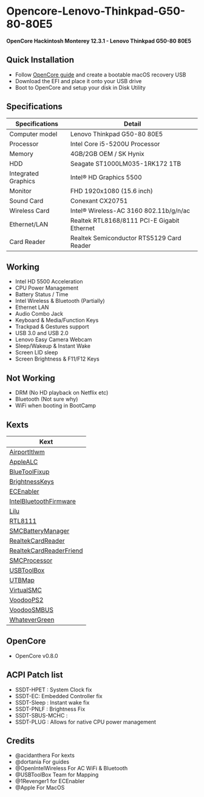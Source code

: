 # Opencore-Lenovo-Thinkpad-G50-80-80E5

<B>OpenCore Hackintosh Monterey 12.3.1 - Lenovo Thinkpad G50-80 80E5</B>

## Quick Installation
- Follow [OpenCore guide](https://dortania.github.io/OpenCore-Install-Guide/installer-guide/) and create a bootable macOS recovery USB
- Download the EFI and place it onto your USB drive
- Boot to OpenCore and setup your disk in Disk Utility

## Specifications

| Specifications      | Detail                                      |
| ------------------- | ------------------------------------------- |
| Computer model      | Lenovo Thinkpad G50-80 80E5                 |
| Processor           | Intel Core i5-5200U Processor               |
| Memory              | 4GB/2GB OEM  / SK Hynix                     |
| HDD		          | Seagate ST1000LM035-1RK172  1TB			 	|
| Integrated Graphics | Intel® HD Graphics 5500                     |
| Monitor             | FHD 1920x1080 (15.6 inch)                   |
| Sound Card          | Conexant CX20751				            |
| Wireless Card       | Intel® Wireless-AC 3160 802.11b/g/n/ac      |
| Ethernet/LAN        | Realtek RTL8168/8111 PCI-E Gigabit Ethernet |
| Card Reader         | Realtek Semiconductor RTS5129 Card Reader   |

## Working
- Intel HD 5500 Acceleration
- CPU Power Management
- Battery Status / Time
- Intel Wireless & Bluetooth (Partially)
- Ethernet LAN
- Audio Combo Jack
- Keyboard & Media/Function Keys
- Trackpad & Gestures support
- USB 3.0 and USB 2.0
- Lenovo Easy Camera Webcam
- Sleep/Wakeup & Instant Wake
- Screen LID sleep
- Screen Brightness & F11/F12 Keys


## Not Working
- DRM (No HD playback on Netflix etc)
- Bluetooth (Not sure why)
- WiFi when booting in BootCamp

## Kexts
| Kext                                                                                  
| ------------------------------------------------------------------------------------- | 
| [AirportItlwm](https://github.com/OpenIntelWireless/itlwm)                            |
| [AppleALC](https://github.com/acidanthera/AppleALC)                                   | 
| [BlueToolFixup](https://github.com/acidanthera/BrcmPatchRAM)                          | 
| [BrightnessKeys](https://github.com/acidanthera/BrightnessKeys)                       | 
| [ECEnabler](https://github.com/1Revenger1/ECEnabler)                                  | 
| [IntelBluetoothFirmware](https://github.com/OpenIntelWireless/IntelBluetoothFirmware) | 
| [Lilu](https://github.com/acidanthera/Lilu)                                           | 
| [RTL8111](https://github.com/Mieze/RTL8111_driver_for_OS_X)                           | 
| [SMCBatteryManager](https://github.com/acidanthera/VirtualSMC)                        | 
| [RealtekCardReader](https://github.com/0xFireWolf/RealtekCardReader)                  | 
| [RealtekCardReaderFriend](https://github.com/0xFireWolf/RealtekCardReaderFriend)      | 
| [SMCProcessor](https://github.com/acidanthera/VirtualSMC)                             | 
| [USBToolBox](https://github.com/USBToolBox/kext)                                      | 
| [UTBMap](https://github.com/USBToolBox/kext)                                          | 
| [VirtualSMC](https://github.com/acidanthera/VirtualSMC)                               | 
| [VoodooPS2](https://github.com/acidanthera/VoodooPS2)                                 | 
| [VoodooSMBUS](https://github.com/VoodooSMBus/VoodooRMI)                               | 
| [WhateverGreen](https://github.com/acidanthera/WhateverGreen)                         | 


## OpenCore
- OpenCore v0.8.0 

## ACPI Patch list
- SSDT-HPET : System Clock fix
- SSDT-EC: Embedded Controller fix
- SSDT-Sleep : Instant wake fix
- SSDT-PNLF : Brightness Fix
- SSDT-SBUS-MCHC : 
- SSDT-PLUG : Allows for native CPU power management



## Credits
- @acidanthera For kexts
- @dortania For guides
- @OpenIntelWireless For AC WiFi & Bluetooth
- @USBToolBox Team for Mapping
- @1Revenger1 for ECEnabler
- @Apple For MacOS
